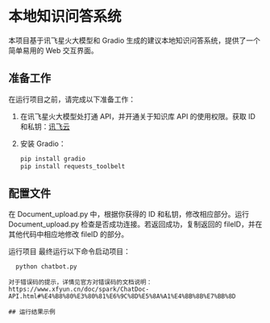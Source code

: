 # 本地知识问答系统

本项目基于讯飞星火大模型和 Gradio 生成的建议本地知识问答系统，提供了一个简单易用的 Web 交互界面。

## 准备工作

在运行项目之前，请完成以下准备工作：

1. 在讯飞星火大模型处打通 API，并开通关于知识库 API 的使用权限。获取 ID 和私钥：[讯飞云](https://www.xfyun.cn/)

2. 安装 Gradio：
   ```bash
   pip install gradio
   pip install requests_toolbelt
   
## 配置文件
在 Document_upload.py 中，根据你获得的 ID 和私钥，修改相应部分。运行 Document_upload.py 检查是否成功连接。若返回成功，复制返回的 fileID，并在其他代码中相应地修改 fileID 的部分。

运行项目
最终运行以下命令启动项目：

```bashbash
  python chatbot.py

对于错误码的提示，详情见官方对错误码的文档说明：https://www.xfyun.cn/doc/spark/ChatDoc-API.html#%E4%B8%80%E3%80%81%E6%9C%8D%E5%8A%A1%E4%BB%8B%E7%BB%8D

## 运行结果示例


